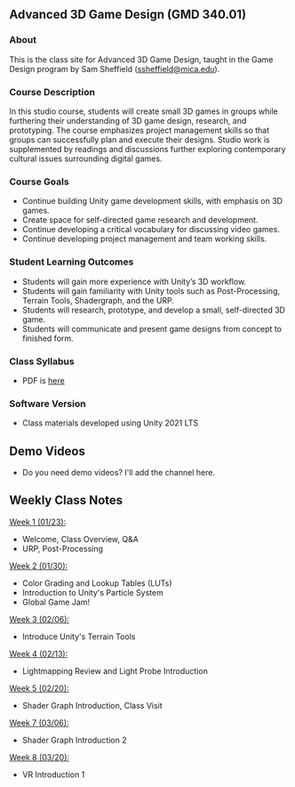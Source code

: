 



## Advanced 3D Game Design (GMD 340.01)

### About
This is the class site for Advanced 3D Game Design, taught in the Game Design program by Sam Sheffield (ssheffield@mica.edu).

### Course Description
In this studio course, students will create small 3D games in groups while furthering their understanding of 3D game design, research, and prototyping. The course emphasizes project management skills so that groups can successfully plan and execute their designs. Studio work is supplemented by readings and discussions further exploring contemporary cultural issues surrounding digital games.

### Course Goals
- Continue building Unity game development skills, with emphasis on 3D games. 
- Create space for self-directed game research and development.
- Continue developing a critical vocabulary for discussing video games.
- Continue developing project management and team working skills.


### Student Learning Outcomes
- Students will gain more experience with Unity’s 3D workflow.
- Students will gain familiarity with Unity tools such as Post-Processing, Terrain Tools, Shadergraph, and the URP.
- Students will research, prototype, and develop a small, self-directed 3D game.
- Students will communicate and present game designs from concept to finished form.


### Class Syllabus
- PDF is [here](https://docs.google.com/document/d/1b4BHQRMDW5Vewgt7--ZLn1q1Emw6g5aWPbBmMEI1JzY/edit?usp=sharing)

### Software Version
- Class materials developed using Unity 2021 LTS

## Demo Videos
- Do you need demo videos? I'll add the channel here.

## Weekly Class Notes
[Week 1 (01/23):](week1.md)
- Welcome, Class Overview, Q&A
- URP, Post-Processing

[Week 2 (01/30):](week2.md)
- Color Grading and Lookup Tables (LUTs)
- Introduction to Unity's Particle System
- Global Game Jam!

[Week 3 (02/06):](week3.md)
- Introduce Unity's Terrain Tools

[Week 4 (02/13):](week4.md)
- Lightmapping Review and Light Probe Introduction

[Week 5 (02/20):](week5.md)
- Shader Graph Introduction, Class Visit

[Week 7 (03/06):](week7.md)
- Shader Graph Introduction 2

[Week 8 (03/20):](week8.md)
- VR Introduction 1